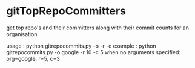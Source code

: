 # gitTopRepoCommitters
get top repo's and their committers along with their commit counts for an organisation

usage : python gitrepocommits.py  -o <orgname> -r <r top repos> -c <c top commits>
example : python gitrepocommits.py -o google -r 10 -c 5
when no arguments specified: org=google, r=5, c=3
